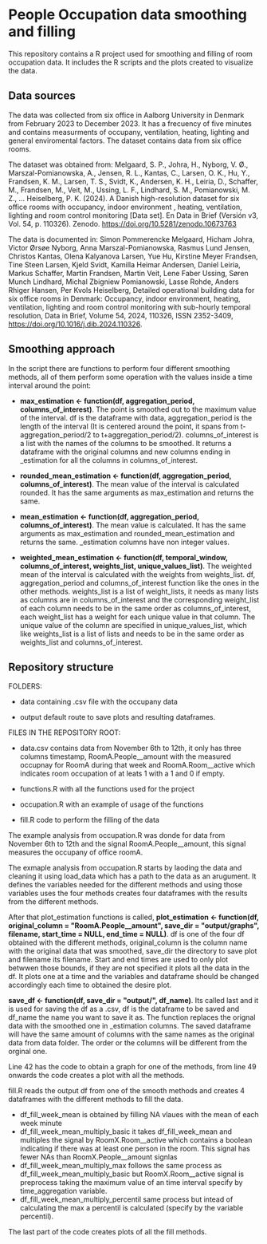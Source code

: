 # People Occupation data smoothing and filling

This repository contains a R project used for smoothing and filling of room occupation data. It includes the R scripts and the plots created to visualize the data.

## Data sources

The data was collected from six office in Aalborg University in Denmark from February 2023 to December 2023. It has a frecuency of five minutes and contains measurments of occupany, ventilation, heating, lighting and general enviromental factors. The dataset contains data from six office rooms.

The dataset was obtained from:
Melgaard, S. P., Johra, H., Nyborg, V. Ø., Marszal-Pomianowska, A., Jensen, R. L., Kantas, C., Larsen, O. K., Hu, Y., Frandsen, K. M., Larsen, T. S., Svidt, K., Andersen, K. H., Leiria, D., Schaffer, M., Frandsen, M., Veit, M., Ussing, L. F., Lindhard, S. M., Pomianowski, M. Z., … Heiselberg, P. K. (2024). 
A Danish high-resolution dataset for six office rooms with occupancy, indoor environment , heating, ventilation, lighting and room control monitoring [Data set]. 
En Data in Brief (Versión v3, Vol. 54, p. 110326). 
Zenodo. https://doi.org/10.5281/zenodo.10673763

The data is documented in: 
Simon Pommerencke Melgaard, Hicham Johra, Victor Ørsøe Nyborg, Anna Marszal-Pomianowska, Rasmus Lund Jensen, Christos Kantas, Olena Kalyanova Larsen, Yue Hu, Kirstine Meyer Frandsen, Tine Steen Larsen, Kjeld Svidt, Kamilla Heimar Andersen, Daniel Leiria, Markus Schaffer, Martin Frandsen, Martin Veit, Lene Faber Ussing, Søren Munch Lindhard, Michal Zbigniew Pomianowski, Lasse Rohde, Anders Rhiger Hansen, Per Kvols Heiselberg,
Detailed operational building data for six office rooms in Denmark: Occupancy, indoor environment, heating, ventilation, lighting and room control monitoring with sub-hourly temporal resolution,
Data in Brief,
Volume 54,
2024,
110326,
ISSN 2352-3409,
https://doi.org/10.1016/j.dib.2024.110326.


## Smoothing approach

In the script there are functions to perform four different smoothing methods, all of them perform some operation with the values inside a time interval around the point:

- **max_estimation <- function(df, aggregation_period, columns_of_interest)**. The point is smoothed out to the maximum value of the interval. df is the dataframe with data, aggregation_period is the length of the interval (It is centered around the point, it spans from t-aggregation_period/2 to t+aggregation_period/2). columns_of_interest is a list with the names of the columns to be smoothed. It returns a dataframe with the original columns and new columns ending in _estimation for all the columns in columns_of_interest.

- **rounded_mean_estimation <- function(df, aggregation_period, columns_of_interest)**. The mean value of the interval is calculated rounded. It has the same arguments as max_estimation and returns the same.

- **mean_estimation <- function(df, aggregation_period, columns_of_interest)**. The mean value is calculated. It has the same arguments as max_estimation and rounded_mean_estimation and returns the same. _estimation columns have non integer values.

- **weighted_mean_estimation <- function(df, temporal_window, columns_of_interest, weights_list, unique_values_list)**. The weighted mean of the interval is calculated with the weights from weights_list. df, aggregation_period and columns_of_interest function like the ones in the other methods. weights_list is a list of weight_lists, it needs as many lists as columns are in columns_of_interest and the corresponding weight_list of each column needs to be in the same order as columns_of_interest, each weight_list has a weight for each unique value in that column. The unique value of the column are specified in unique_values_list, which like weights_list is a list of lists and needs to be in the same order as weights_list and columns_of_interest.
## Repository structure



FOLDERS:

- data containing .csv file with the occupany data

- output default route to save plots and resulting dataframes.

FILES IN THE REPOSITORY ROOT:

- data.csv contains data from November 6th to 12th, it only has three columns timestamp, RoomA.People__amount with the measured occupnay for RoomA during that week and RoomA.Room__active which indicates room occupation of at leats 1 with a 1 and 0 if empty.

- functions.R with all the functions used for the project

- occupation.R with an example of usage of the functions

- fill.R code to perform the filling of the data

The example analysis from occupation.R was donde for data from November 6th to 12th and the signal RoomA.People__amount, this signal measures the occupany of office roomA.


The exmaple analysis from occupation.R starts by laoding the data and cleaning it using load_data which has a path to the data as an arugument. It defines the variables needed for the different methods and using those variables uses the four methods creates four dataframes with the results from the different methods. 

After that plot_estimation functions is called, **plot_estimation <- function(df, original_column = "RoomA.People__amount", save_dir = "output/graphs", filename, start_time = NULL, end_time = NULL)**. df is one of the four df obtained with the different methods, original_column is the column name with the original data that was smoothed, save_dir the directory to save plot and filename its filename. Start and end times are used to only plot betwwen those bounds, if they are not specified it plots all the data in the df. It plots one at a time and the variables and dataframe should be changed accordingly each time to obtained the desire plot.

**save_df <- function(df, save_dir = "output/", df_name)**. Its called last and it is used for saving the df as a .csv, df is the dataframe to be saved and df_name the name you want to save it as. The function replaces the orignal data with the smoothed one in _estimation columns. The saved dataframe will have the same amount of columns with the same names as the original data from data folder. The order or the columns will be different from the orginal one.

Line 42 has the code to obtain a graph for one of the methods, from line 49 onwards the code creates a plot with all the methods.


fill.R reads the output df from one of the smooth methods and creates 4 dataframes with the different methods to fill the data.

- df_fill_week_mean is obtained by filling NA vlaues with the mean of each week minute
- df_fill_week_mean_multiply_basic it takes df_fill_week_mean and multiples the signal by RoomX.Room__active which contains a boolean indicating if there was at least one person in the room. This signal has fewer NAs than RoomX.People__amount signlas
- df_fill_week_mean_multiply_max follows the same process as df_fill_week_mean_multiply_basic but RoomX.Room__active signal is preprocess taking the maximum value of an time interval specify by time_aggregation variable.
- df_fill_week_mean_multiply_percentil same process but intead of calculating the max a percentil is calculated (specify by the variable percentil).

The last part of the code creates plots of all the fill methods.

